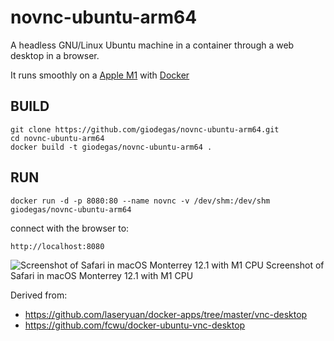 # novnc-ubuntu-arm64
A headless GNU/Linux Ubuntu machine in a container through a web desktop in a browser.

It runs smoothly on a [Apple M1](https://en.wikipedia.org/wiki/Apple_M1) with [Docker](https://en.wikipedia.org/wiki/Docker_(software))

## BUILD

    git clone https://github.com/giodegas/novnc-ubuntu-arm64.git
    cd novnc-ubuntu-arm64
    docker build -t giodegas/novnc-ubuntu-arm64 .

## RUN

    docker run -d -p 8080:80 --name novnc -v /dev/shm:/dev/shm giodegas/novnc-ubuntu-arm64

connect with the browser to:

    http://localhost:8080
    


![Screenshot of Safari in macOS Monterrey 12.1 with M1 CPU](https://user-images.githubusercontent.com/6838625/148076631-21ede8bb-fae5-4b97-a490-c69b152163ae.png)
Screenshot of Safari in macOS Monterrey 12.1 with M1 CPU

Derived from:

* https://github.com/laseryuan/docker-apps/tree/master/vnc-desktop
* https://github.com/fcwu/docker-ubuntu-vnc-desktop

